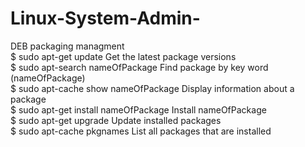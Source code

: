 # Linux-System-Admin-
DEB packaging managment             
$ sudo apt-get update                     Get the latest package versions          
$ sudo apt-search nameOfPackage           Find package by key word (nameOfPackage)                 
$ sudo apt-cache show nameOfPackage       Display information about a package               
$ sudo apt-get install nameOfPackage      Install nameOfPackage               
$ sudo apt-get upgrade                    Update installed packages             
$ sudo apt-cache pkgnames                 List all packages that are installed                
